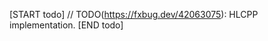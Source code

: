 <!-- TODO(https://fxbug.dev/42063075): Remove this file once this impl is done. -->

[START todo]
// TODO(https://fxbug.dev/42063075): HLCPP implementation.
[END todo]
